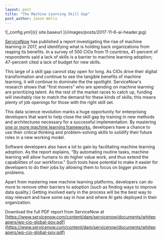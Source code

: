 ```yaml
---
layout: post
title: "The Machine Learning Skill Gap"
post_author: Jason Wells
---
```


![_config.yml]({{ site.baseurl }}/images/posts/2017-11-6-ai-header.jpg)

[ServiceNow](https://www.servicenow.com/) has published a report investigating the rise of machine learning in 2017, and identifying what is holding back organizations from reaping its benefits. In a survey of 500 CIOs from 11 countries, 41-percent of respondents said a lack of skills is a barrier to machine learning adoption; 47-percent cited a lack of budget for new skills.
<!--more-->

This large of a skill gap cannot stay open for long. As CIOs drive their digital transformation and continue to see the tangible benefits of machine learning, it will continue to dominate the the spotlight. ServiceNow's research shows that "first movers" who are spending on machine learning are prioritizing talent. As the rest of the market races to catch up, funding will inevitably rise to match the demand for these kinds of skills; this means plenty of job openings for those with the right skill set.

This data science revolution marks a huge opportunity for enterprising developers that want to help close the skill gap by training in new methods and architectures necessary for a successful implementation. By mastering [one or more machine learning frameworks](https://github.com/josephmisiti/awesome-machine-learning), developers have a chance to use their critical thinking and problem-solving skills to solidify their future roles in a new working model.

Software developers also have a lot to gain by facilitating machine learning adoption. As the report explains, "By automating routine tasks, machine learning will allow humans to do higher value work, and thus extend the capabilities of our workforce." Such tools have potential to make it easier for developers to do their jobs by allowing them to focus on bigger picture problems.

Apart from mastering new machine learning platforms, developers can do more to remove other barriers to adoption (such as finding ways to improve data quality.) Getting involved early in the process will be the best way to stay relevant and have some say in how and where AI gets deployed in their organization.

Download the full PDF report from ServiceNow at [https://www.servicenow.com/content/dam/servicenow/documents/whitepapers/wp-cio-global-pov.pdf](https://www.servicenow.com/content/dam/servicenow/documents/whitepapers/wp-cio-global-pov.pdf)
